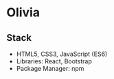 # Olivia

## Stack
* HTML5, CSS3, JavaScript (ES6)
* Libraries: React, Bootstrap
* Package Manager: npm
